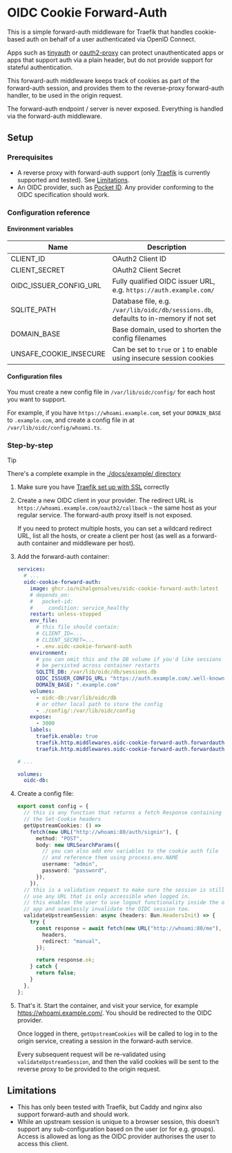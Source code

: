 # OIDC Cookie Forward-Auth

This is a simple forward-auth middleware for Traefik that handles cookie-based
auth on behalf of a user authenticated via OpenID Connect.

Apps such as [tinyauth](https://github.com/steveiliop56/tinyauth) or
[oauth2-proxy](https://github.com/oauth2-proxy/oauth2-proxy) can protect
unauthenticated apps or apps that support auth via a plain header, but do not
provide support for stateful authentication.

This forward-auth middleware keeps track of cookies as part of the forward-auth
session, and provides them to the reverse-proxy forward-auth handler, to be used
in the origin request.

The forward-auth endpoint / server is never exposed. Everything is handled via
the forward-auth middleware.

## Setup

### Prerequisites

- A reverse proxy with forward-auth support (only [Traefik][traefik] is
  currently supported and tested). See [Limitations](#limitations).
- An OIDC provider, such as [Pocket ID][pocket-id]. Any provider conforming to
  the OIDC specification should work.

[traefik]: https://doc.traefik.io/traefik/getting-started/install-traefik/
[pocket-id]: https://github.com/pocket-id/pocket-id

### Configuration reference

#### Environment variables

| Name                   | Description                                                                          |
| ---------------------- | ------------------------------------------------------------------------------------ |
| CLIENT_ID              | OAuth2 Client ID                                                                     |
| CLIENT_SECRET          | OAuth2 Client Secret                                                                 |
| OIDC_ISSUER_CONFIG_URL | Fully qualified OIDC issuer URL, e.g. `https://auth.example.com/`                    |
| SQLITE_PATH            | Database file, e.g. `/var/lib/oidc/db/sessions.db`, defaults to in-memory if not set |
| DOMAIN_BASE            | Base domain, used to shorten the config filenames                                    |
| UNSAFE_COOKIE_INSECURE | Can be set to `true` or `1` to enable using insecure session cookies                 |

#### Configuration files

You must create a new config file in `/var/lib/oidc/config/` for each host you
want to support.

For example, if you have `https://whoami.example.com`, set your `DOMAIN_BASE` to
`.example.com`, and create a config file in at `/var/lib/oidc/config/whoami.ts`.

### Step-by-step

> [!TIP]
> There's a complete example in the [./docs/example/ directory](./docs/example/)

1. Make sure you have [Traefik set up with SSL](https://doc.traefik.io/traefik/https/overview/)
   correctly

1. Create a new OIDC client in your provider. The redirect URL is
   `https://whoami.example.com/oauth2/callback` – the same host as your regular
   service. The forward-auth proxy itself is not exposed.

   If you need to protect multiple hosts, you can set a wildcard redirect URL,
   list all the hosts, or create a client per host (as well as a forward-auth
   container and middleware per host).

1. Add the forward-auth container:

   ```yaml
   services:
     # ...
     oidc-cookie-forward-auth:
       image: ghcr.io/nihalgonsalves/oidc-cookie-forward-auth:latest
       # depends_on:
       #   pocket-id:
       #     condition: service_healthy
       restart: unless-stopped
       env_file:
         # this file should contain:
         # CLIENT_ID=...
         # CLIENT_SECRET=...
         - .env.oidc-cookie-forward-auth
       environment:
         # you can omit this and the DB volume if you'd like sessions not to
         # be persisted across container restarts
         SQLITE_DB: /var/lib/oidc/db/sessions.db
         OIDC_ISSUER_CONFIG_URL: "https://auth.example.com/.well-known/openid-configuration"
         DOMAIN_BASE: ".example.com"
       volumes:
         - oidc-db:/var/lib/oidc/db
         # or other local path to store the config
         - ./config/:/var/lib/oidc/config
       expose:
         - 3000
       labels:
         traefik.enable: true
         traefik.http.middlewares.oidc-cookie-forward-auth.forwardauth.address: http://oidc-cookie-forward-auth:3000/oauth2/traefik
         traefik.http.middlewares.oidc-cookie-forward-auth.forwardauth.authResponseHeaders: cookie

   # ...

   volumes:
     oidc-db:
   ```

1. Create a config file:

   ```ts
   export const config = {
     // this is any function that returns a fetch Response containing
     // the Set-Cookie headers
     getUpstreamCookies: () =>
       fetch(new URL("http://whoami:80/auth/signin"), {
         method: "POST",
         body: new URLSearchParams({
           // you can also add env variables to the cookie auth file
           // and reference them using process.env.NAME
           username: "admin",
           password: "password",
         }),
       }),
     // this is a validation request to make sure the session is still valid.
     // use any URL that is only accessible when logged in.
     // this enables the user to use logout functionality inside the origin
     // app and seamlessly invalidate the OIDC session too.
     validateUpstreamSession: async (headers: Bun.HeadersInit) => {
       try {
         const response = await fetch(new URL("http://whoami:80/me"), {
           headers,
           redirect: "manual",
         });

         return response.ok;
       } catch {
         return false;
       }
     },
   };
   ```

1. That's it. Start the container, and visit your service, for example
   <https://whoami.example.com/>. You should be redirected to the OIDC provider.

   Once logged in there, `getUpstreamCookies` will be called to log in to
   the origin service, creating a session in the forward-auth service.

   Every subsequent request will be re-validated using `validateUpstreamSession`,
   and then the valid cookies will be sent to the reverse proxy to be provided
   to the origin request.

## Limitations

- This has only been tested with Traefik, but Caddy and nginx also support
  forward-auth and should work.
- While an upstream session is unique to a browser session, this doesn't support
  any sub-configuration based on the user (or for e.g. groups). Access is
  allowed as long as the OIDC provider authorises the user to access this
  client.
